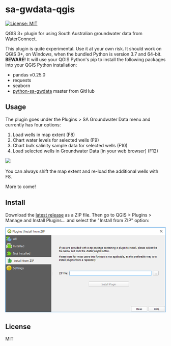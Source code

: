 # sa-gwdata-qgis

[![License: MIT](https://img.shields.io/badge/License-MIT-yellow.svg)](https://opensource.org/licenses/MIT)

QGIS 3+ plugin for using South Australian groundwater data from WaterConnect.
    
This plugin is quite experimental. Use it at your own risk. It should work
on QGIS 3+, on Windows, when the bundled Python is version 3.7 and 64-bit.
**BEWARE!** It will use your QGIS Python's pip to install the following packages
into your QGIS Python installation:

- pandas v0.25.0
- requests
- seaborn
- [python-sa-gwdata](https://github.com/kinverarity1/python-sa-gwdata) master from GitHub

## Usage

The plugin goes under the Plugins > SA Groundwater Data menu and currently has four options:

1. Load wells in map extent (F8)
2. Chart water levels for selected wells (F9)
3. Chart bulk salinity sample data for selected wells (F10)
4. Load selected wells in Groundwater Data [in your web browser] (F12)

![](docs/demo.gif)

You can always shift the map extent and re-load the additional wells with F8.

More to come!

## Install

Download the [latest release](https://github.com/kinverarity1/sa-gwdata-qgis/releases) as a ZIP file.
Then go to QGIS > Plugins > Manage and Install Plugins... and select the "Install from ZIP" option:

![](docs/install-plugin-from-zip.png)

## License

MIT
